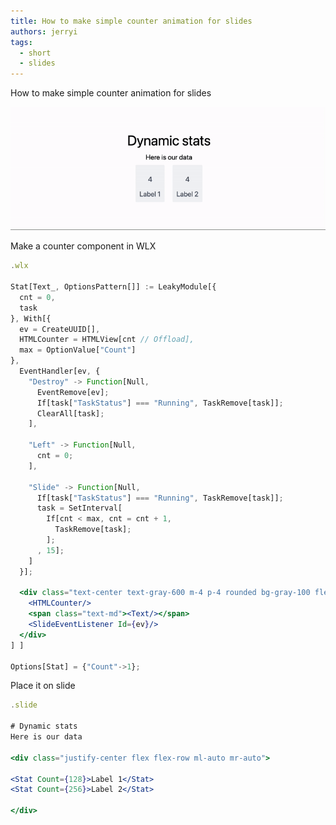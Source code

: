 ```yaml
---
title: How to make simple counter animation for slides
authors: jerryi
tags:
  - short
  - slides
---
```

How to make simple counter animation for slides  

![](./dynamicstats-ezgif.com-video-to-gif-converter-13d823691347f3aaccfa0df001852a7e.gif)

<!--truncate-->
  
Make a counter component in WLX

```jsx
.wlx

Stat[Text_, OptionsPattern[]] := LeakyModule[{
  cnt = 0, 
  task
}, With[{
  ev = CreateUUID[],
  HTMLCounter = HTMLView[cnt // Offload],
  max = OptionValue["Count"]
},
  EventHandler[ev, {
    "Destroy" -> Function[Null,
      EventRemove[ev]; 
      If[task["TaskStatus"] === "Running", TaskRemove[task]];
      ClearAll[task];
    ],

    "Left" -> Function[Null,
      cnt = 0;
    ],

    "Slide" -> Function[Null,
      If[task["TaskStatus"] === "Running", TaskRemove[task]];
      task = SetInterval[
        If[cnt < max, cnt = cnt + 1,
          TaskRemove[task];
        ];
      , 15];
    ]
  }];

  <div class="text-center text-gray-600 m-4 p-4 rounded bg-gray-100 flex flex-col">
    <HTMLCounter/>
    <span class="text-md"><Text/></span>
    <SlideEventListener Id={ev}/>
  </div>
] ]

Options[Stat] = {"Count"->1};


```

Place it on slide

```jsx
.slide

# Dynamic stats
Here is our data

<div class="justify-center flex flex-row ml-auto mr-auto">

<Stat Count={128}>Label 1</Stat>
<Stat Count={256}>Label 2</Stat>

</div>
```